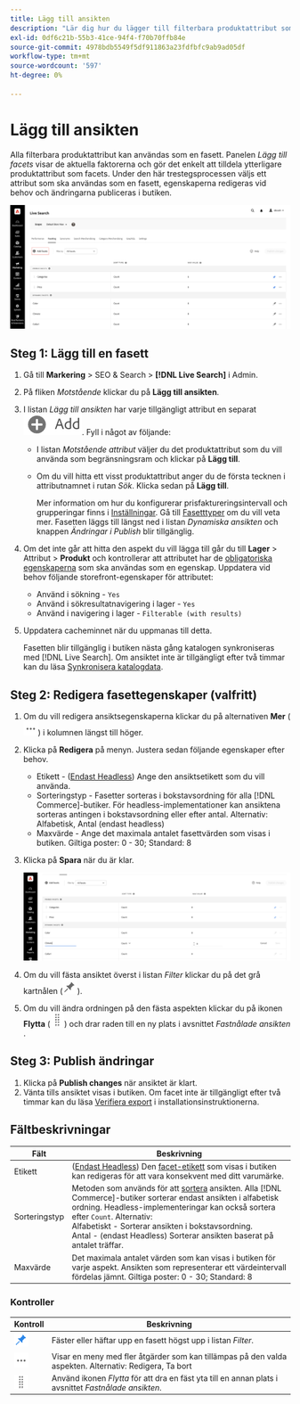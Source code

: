 ```yaml
---
title: Lägg till ansikten
description: "Lär dig hur du lägger till filterbara produktattribut som  [!DNL Live Search] facets."
exl-id: 0df6c21b-55b3-41ce-94f4-f70b70ffb84e
source-git-commit: 4978bdb5549f5df911863a23fdfbfc9ab9ad05df
workflow-type: tm+mt
source-wordcount: '597'
ht-degree: 0%

---
```


# Lägg till ansikten

Alla filterbara produktattribut kan användas som en fasett. Panelen *Lägg till facets* visar de aktuella faktorerna och gör det enkelt att tilldela ytterligare produktattribut som facets. Under den här trestegsprocessen väljs ett attribut som ska användas som en fasett, egenskaperna redigeras vid behov och ändringarna publiceras i butiken.

![Lägg till ansikten](assets/facets-add.png)

## Steg 1: Lägg till en fasett

1. Gå till **Markering** > SEO &amp; Search > **[!DNL Live Search]** i Admin.
1. På fliken *Motstående* klickar du på **Lägg till ansikten**.
1. I listan *Lägg till ansikten* har varje tillgängligt attribut en separat ![Lägg till-knapp](assets/btn-add.png). Fyll i något av följande:

   * I listan *Motstående attribut* väljer du det produktattribut som du vill använda som begränsningsram och klickar på **Lägg till**.
   * Om du vill hitta ett visst produktattribut anger du de första tecknen i attributnamnet i rutan *Sök*. Klicka sedan på **Lägg till**.

     Mer information om hur du konfigurerar prisfaktureringsintervall och grupperingar finns i [Inställningar](settings.md). Gå till [Fasetttyper](facets-type.md) om du vill veta mer.
Fasetten läggs till längst ned i listan *Dynamiska ansikten* och knappen *Ändringar i Publish* blir tillgänglig.

1. Om det inte går att hitta den aspekt du vill lägga till går du till **Lager** > Attribut > **Produkt** och kontrollerar att attributet har de [obligatoriska egenskaperna](facets.md) som ska användas som en egenskap. Uppdatera vid behov följande storefront-egenskaper för attributet:

   * Använd i sökning - `Yes`
   * Använd i sökresultatnavigering i lager - `Yes`
   * Använd i navigering i lager - `Filterable (with results)`

1. Uppdatera cacheminnet när du uppmanas till detta.

   Fasetten blir tillgänglig i butiken nästa gång katalogen synkroniseras med [!DNL Live Search]. Om ansiktet inte är tillgängligt efter två timmar kan du läsa [Synkronisera katalogdata](install.md#synchronize-catalog-data).

## Steg 2: Redigera fasettegenskaper (valfritt)

1. Om du vill redigera ansiktsegenskaperna klickar du på alternativen **Mer** (![Fler väljare](assets/btn-more.png)) i kolumnen längst till höger.
1. Klicka på **Redigera** på menyn. Justera sedan följande egenskaper efter behov.

   * Etikett - ([Endast Headless](facets-type.md)) Ange den ansiktsetikett som du vill använda.
   * Sorteringstyp - Fasetter sorteras i bokstavsordning för alla [!DNL Commerce]-butiker. För headless-implementationer kan ansiktena sorteras antingen i bokstavsordning eller efter antal. Alternativ: Alfabetisk, Antal (endast headless)
   * Maxvärde - Ange det maximala antalet fasettvärden som visas i butiken. Giltiga poster: 0 - 30; Standard: 8

1. Klicka på **Spara** när du är klar.

   ![Redigera ansikten](assets/facet-edit.png)

1. Om du vill fästa ansiktet överst i listan *Filter* klickar du på det grå kartnålen (![Fästväljaren](assets/btn-pin-gray.png)).
1. Om du vill ändra ordningen på den fästa aspekten klickar du på ikonen **Flytta** (![Flytta väljare](assets/btn-move.png)) och drar raden till en ny plats i avsnittet *Fastnålade ansikten* .

## Steg 3: Publish ändringar

1. Klicka på **Publish changes** när ansiktet är klart.
1. Vänta tills ansiktet visas i butiken.
Om facet inte är tillgängligt efter två timmar kan du läsa [Verifiera export](install.md#synchronize-catalog-data) i installationsinstruktionerna.

## Fältbeskrivningar

| Fält | Beskrivning |
|--- |--- |
| Etikett | ([Endast Headless](facets-type.md)) Den [facet-etikett](facets-type.md) som visas i butiken kan redigeras för att vara konsekvent med ditt varumärke. |
| Sorteringstyp | Metoden som används för att [sortera](facets-type.md) ansikten. Alla [!DNL Commerce]-butiker sorterar endast ansikten i alfabetisk ordning. Headless-implementeringar kan också sortera efter `Count`. Alternativ:<br />Alfabetiskt - Sorterar ansikten i bokstavsordning.<br />Antal - (endast Headless) Sorterar ansikten baserat på antalet träffar. |
| Maxvärde | Det maximala antalet värden som kan visas i butiken för varje aspekt. Ansikten som representerar ett värdeintervall fördelas jämnt. Giltiga poster: 0 - 30; Standard: 8 |

### Kontroller

| Kontroll | Beskrivning |
|--- |--- |
| ![Fästväljaren](assets/btn-pin-blue.png) | Fäster eller häftar upp en fasett högst upp i listan *Filter*. |
| ![Fler väljare](assets/btn-more.png) | Visar en meny med fler åtgärder som kan tillämpas på den valda aspekten. Alternativ: Redigera, Ta bort |
| ![Flytta väljare](assets/btn-move.png) | Använd ikonen *Flytta* för att dra en fäst yta till en annan plats i avsnittet *Fastnålade ansikten*. |

